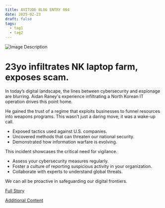 ```yaml
---
title: AVITUDE BLOG ENTRY 004
date: 2025-02-23
draft: false
tags:
  - tag1
  - tag2
---
```

![Image Description](/images/0375a9bd-ad7c-42ae-b900-291090ad0f3d_2690x1700.jpg)
# 23yo infiltrates NK laptop farm, exposes scam.

In today’s digital landscape, the lines between cybersecurity and espionage are blurring. Aidan Raney's experience infiltrating a North Korean IT operation drives this point home.

He gained the trust of a regime that exploits businesses to funnel resources into weapons programs. This wasn’t just a daring move; it was a wake-up call.

- Exposed tactics used against U.S. companies.
- Uncovered methods that can threaten our national security.
- Demonstrated how information warfare is evolving.

This incident showcases the critical need for vigilance.

- Assess your cybersecurity measures regularly.
- Foster a culture of reporting suspicious activity in your organization.
- Collaborate with experts to understand global threats.

We can all be proactive in safeguarding our digital frontiers. 

[Full Story](https://sashaingber.substack.com/p/the-23-year-old-who-infiltrated-a)

[Additional Content](https://www.youtube.com/watch?v=oLnX9ZfzAv4)
